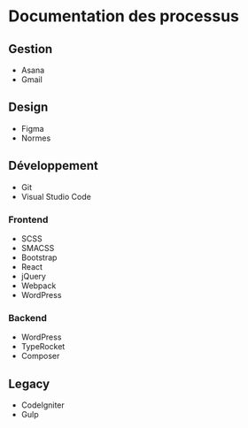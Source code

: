 # Documentation des processus

## Gestion

- Asana
- Gmail

## Design

- Figma
- Normes

## Développement

- Git
- Visual Studio Code

### Frontend

- SCSS
- SMACSS
- Bootstrap
- React
- jQuery
- Webpack
- WordPress

### Backend

- WordPress
- TypeRocket
- Composer

## Legacy

- CodeIgniter
- Gulp
